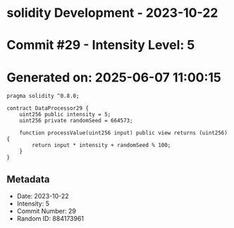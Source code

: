 ﻿# solidity Development - 2023-10-22
# Commit #29 - Intensity Level: 5
# Generated on: 2025-06-07 11:00:15
```solidity
pragma solidity ^0.8.0;

contract DataProcessor29 {
    uint256 public intensity = 5;
    uint256 private randomSeed = 664573;

    function processValue(uint256 input) public view returns (uint256) {
        return input * intensity + randomSeed % 100;
    }
}
```
## Metadata
- Date: 2023-10-22
- Intensity: 5
- Commit Number: 29
- Random ID: 884173961
